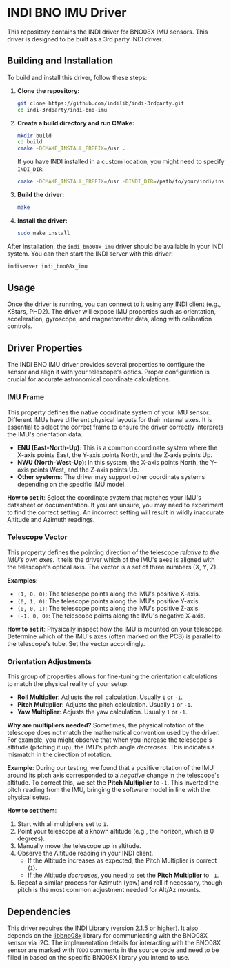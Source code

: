 # INDI BNO IMU Driver

This repository contains the INDI driver for BNO08X IMU sensors. This driver is designed to be built as a 3rd party INDI driver.

## Building and Installation

To build and install this driver, follow these steps:

1.  **Clone the repository:**

    ```bash
    git clone https://github.com/indilib/indi-3rdparty.git
    cd indi-3rdparty/indi-bno-imu
    ```

2.  **Create a build directory and run CMake:**

    ```bash
    mkdir build
    cd build
    cmake -DCMAKE_INSTALL_PREFIX=/usr .
    ```

    If you have INDI installed in a custom location, you might need to specify `INDI_DIR`:

    ```bash
    cmake -DCMAKE_INSTALL_PREFIX=/usr -DINDI_DIR=/path/to/your/indi/install .
    ```

3.  **Build the driver:**

    ```bash
    make
    ```

4.  **Install the driver:**
    ```bash
    sudo make install
    ```

After installation, the `indi_bno08x_imu` driver should be available in your INDI system. You can then start the INDI server with this driver:

```bash
indiserver indi_bno08x_imu
```

## Usage

Once the driver is running, you can connect to it using any INDI client (e.g., KStars, PHD2). The driver will expose IMU properties such as orientation, acceleration, gyroscope, and magnetometer data, along with calibration controls.

## Driver Properties

The INDI BNO IMU driver provides several properties to configure the sensor and align it with your telescope's optics. Proper configuration is crucial for accurate astronomical coordinate calculations.

### IMU Frame

This property defines the native coordinate system of your IMU sensor. Different IMUs have different physical layouts for their internal axes. It is essential to select the correct frame to ensure the driver correctly interprets the IMU's orientation data.

- **ENU (East-North-Up)**: This is a common coordinate system where the X-axis points East, the Y-axis points North, and the Z-axis points Up.
- **NWU (North-West-Up)**: In this system, the X-axis points North, the Y-axis points West, and the Z-axis points Up.
- **Other systems**: The driver may support other coordinate systems depending on the specific IMU model.

**How to set it**:
Select the coordinate system that matches your IMU's datasheet or documentation. If you are unsure, you may need to experiment to find the correct setting. An incorrect setting will result in wildly inaccurate Altitude and Azimuth readings.

### Telescope Vector

This property defines the pointing direction of the telescope _relative to the IMU's own axes_. It tells the driver which of the IMU's axes is aligned with the telescope's optical axis. The vector is a set of three numbers (X, Y, Z).

**Examples**:

- `(1, 0, 0)`: The telescope points along the IMU's positive X-axis.
- `(0, 1, 0)`: The telescope points along the IMU's positive Y-axis.
- `(0, 0, 1)`: The telescope points along the IMU's positive Z-axis.
- `(-1, 0, 0)`: The telescope points along the IMU's negative X-axis.

**How to set it**:
Physically inspect how the IMU is mounted on your telescope. Determine which of the IMU's axes (often marked on the PCB) is parallel to the telescope's tube. Set the vector accordingly.

### Orientation Adjustments

This group of properties allows for fine-tuning the orientation calculations to match the physical reality of your setup.

- **Roll Multiplier**: Adjusts the roll calculation. Usually `1` or `-1`.
- **Pitch Multiplier**: Adjusts the pitch calculation. Usually `1` or `-1`.
- **Yaw Multiplier**: Adjusts the yaw calculation. Usually `1` or `-1`.

**Why are multipliers needed?**
Sometimes, the physical rotation of the telescope does not match the mathematical convention used by the driver. For example, you might observe that when you increase the telescope's altitude (pitching it up), the IMU's pitch angle _decreases_. This indicates a mismatch in the direction of rotation.

**Example**:
During our testing, we found that a positive rotation of the IMU around its pitch axis corresponded to a _negative_ change in the telescope's altitude. To correct this, we set the **Pitch Multiplier** to `-1`. This inverted the pitch reading from the IMU, bringing the software model in line with the physical setup.

**How to set them**:

1.  Start with all multipliers set to `1`.
2.  Point your telescope at a known altitude (e.g., the horizon, which is 0 degrees).
3.  Manually move the telescope up in altitude.
4.  Observe the Altitude reading in your INDI client.
    - If the Altitude increases as expected, the Pitch Multiplier is correct (`1`).
    - If the Altitude _decreases_, you need to set the **Pitch Multiplier** to `-1`.
5.  Repeat a similar process for Azimuth (yaw) and roll if necessary, though pitch is the most common adjustment needed for Alt/Az mounts.

## Dependencies

This driver requires the INDI Library (version 2.1.5 or higher). It also depends on the [libbno08x](https://github.com/knro/libbno08x) library for communicating with the BNO08X sensor via I2C. The implementation details for interacting with the BNO08X sensor are marked with `TODO` comments in the source code and need to be filled in based on the specific BNO08X library you intend to use.
